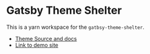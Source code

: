 # Gatsby Theme Shelter

This is a yarn workspace for the `gatbsy-theme-shelter`.

- [Theme Source and docs]()
- [Link to demo site]()



